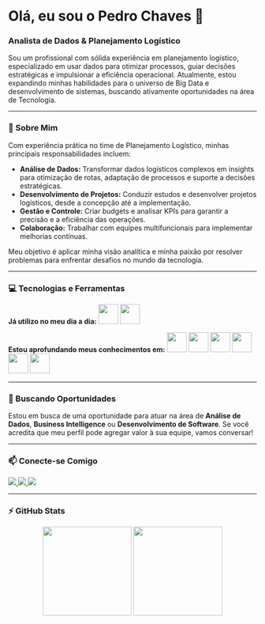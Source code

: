 # Olá, eu sou o Pedro Chaves 👋
### Analista de Dados & Planejamento Logístico

Sou um profissional com sólida experiência em planejamento logístico, especializado em usar dados para otimizar processos, guiar decisões estratégicas e impulsionar a eficiência operacional. Atualmente, estou expandindo minhas habilidades para o universo de Big Data e desenvolvimento de sistemas, buscando ativamente oportunidades na área de Tecnologia.

---

### 🔭 Sobre Mim

Com experiência prática no time de Planejamento Logístico, minhas principais responsabilidades incluem:
- **Análise de Dados:** Transformar dados logísticos complexos em insights para otimização de rotas, adaptação de processos e suporte a decisões estratégicas.
- **Desenvolvimento de Projetos:** Conduzir estudos e desenvolver projetos logísticos, desde a concepção até a implementação.
- **Gestão e Controle:** Criar budgets e analisar KPIs para garantir a precisão e a eficiência das operações.
- **Colaboração:** Trabalhar com equipes multifuncionais para implementar melhorias contínuas.

Meu objetivo é aplicar minha visão analítica e minha paixão por resolver problemas para enfrentar desafios no mundo da tecnologia.

---

### 💻 Tecnologias e Ferramentas

**Já utilizo no meu dia a dia:**
<img src="https://cdn.jsdelivr.net/gh/devicons/devicon@latest/icons/powerbi/powerbi-original.svg" width="40" height="40"/>
<img src="https://cdn.jsdelivr.net/gh/devicons/devicon@latest/icons/excel/excel-original.svg" width="40" height="40"/>

**Estou aprofundando meus conhecimentos em:**
<img src="https://cdn.jsdelivr.net/gh/devicons/devicon@latest/icons/python/python-original-wordmark.svg" width="40" height="40"/>
<img src="https://cdn.jsdelivr.net/gh/devicons/devicon@latest/icons/azuresqldatabase/azuresqldatabase-original.svg" width="40" height="40"/>
<img src="https://cdn.jsdelivr.net/gh/devicons/devicon@latest/icons/git/git-original-wordmark.svg" width="40" height="40"/>
<img src="https://cdn.jsdelivr.net/gh/devicons/devicon@latest/icons/html5/html5-original-wordmark.svg" width="40" height="40"/>
<img src="https://cdn.jsdelivr.net/gh/devicons/devicon@latest/icons/css3/css3-original-wordmark.svg" width="40" height="40"/>
<img src="https://cdn.jsdelivr.net/gh/devicons/devicon@latest/icons/javascript/javascript-original.svg" width="40" height="40"/>

---

### 🚀 Buscando Oportunidades

Estou em busca de uma oportunidade para atuar na área de **Análise de Dados**, **Business Intelligence** ou **Desenvolvimento de Software**. Se você acredita que meu perfil pode agregar valor à sua equipe, vamos conversar!

---

### 📫 Conecte-se Comigo

<div>
  <a href="https://www.linkedin.com/in/pedro-henrique-c-b7680b14b" target="_blank">
    <img src="https://img.shields.io/badge/-LinkedIn-%230077B5?style=for-the-badge&logo=linkedin&logoColor=white">
  </a>
  <a href="mailto:pedrohenriquechavesaraujo@hotmail.com">
    <img src="https://img.shields.io/badge/Microsoft_Outlook-0078D4?style=for-the-badge&logo=microsoft-outlook&logoColor=white">
  </a>
  <a href="https://instagram.com/pedrochaves.dev" target="_blank">
    <img src="https://img.shields.io/badge/-Instagram-%23E4405F?style=for-the-badge&logo=instagram&logoColor=white">
  </a>
</div>

---

### ⚡ GitHub Stats

<div align="center">
  <img height="180em" src="https://github-readme-stats.vercel.app/api?username=PedroChavesA&show_icons=true&theme=dark&include_all_commits=true&count_private=true"/>
  <img height="180em" src="https://github-readme-stats.vercel.app/api/top-langs/?username=PedroChavesA&layout=compact&langs_count=7&theme=dark"/>
</div>
